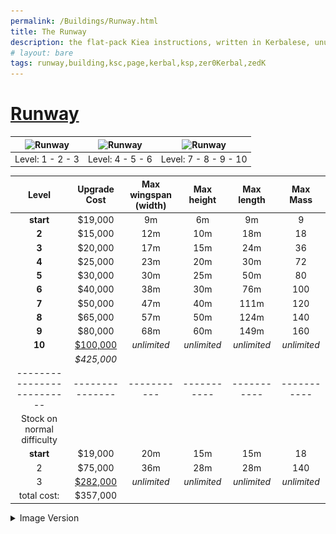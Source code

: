 ```yaml
---
permalink: /Buildings/Runway.html
title: The Runway
description: the flat-pack Kiea instructions, written in Kerbalese, unusally present
# layout: bare
tags: runway,building,ksc,page,kerbal,ksp,zer0Kerbal,zedK
---
```

<!-- Runway.md v 1.1.0.0
Komplexity (KPLX)
created: 05 Nov 2019
updated: 14 Apr 2022
this file: CC BY-SA 4.0 by zer0Kerbal
 -->

# [Runway](https://wiki.kerbalspaceprogram.com/wiki/Runway)

| ![Runway](https://wiki.kerbalspaceprogram.com/images/thumb/c/c3/RunwayTier1.png/90px-RunwayTier1.png) | ![Runway](https://wiki.kerbalspaceprogram.com/images/thumb/2/24/RunwayTier2.png/120px-RunwayTier2.png) | ![Runway](https://wiki.kerbalspaceprogram.com/images/thumb/6/60/Runway.jpg/120px-Runway.jpg) |
| ----------------------------------------------------------------------------------------------------- | ------------------------------------------------------------------------------------------------------ | -------------------------------------------------------------------------------------------- |
| Level: 1 - 2 - 3                                                                                      | Level: 4 - 5 - 6                                                                                       | Level: 7 - 8 - 9 - 10                                                                        |

|         **Level**          | **Upgrade Cost** | **Max<br/>wingspan (width)** | **Max<br/>height** | **Max<br/>length** | **Max Mass** |
| :------------------------: | :--------------: | :--------------------------: | :----------------: | :----------------: | :----------: |
|         **start**          |     $19,000      |              9m              |         6m         |         9m         |      9       |
|           **2**            |     $15,000      |             12m              |        10m         |        18m         |      18      |
|           **3**            |     $20,000      |             17m              |        15m         |        24m         |      36      |
|           **4**            |     $25,000      |             23m              |        20m         |        30m         |      72      |
|           **5**            |     $30,000      |             30m              |        25m         |        50m         |      80      |
|           **6**            |     $40,000      |             38m              |        30m         |        76m         |     100      |
|           **7**            |     $50,000      |             47m              |        40m        |        111m        |     120      |
|           **8**            |     $65,000      |             57m              |        50m        |        124m        |     140      |
|           **9**            |     $80,000      |             68m              |        60m        |        149m        |     160      |
|           **10**           | <u>$100,000</u>  |         *unlimited*          |    *unlimited*     |    *unlimited*     | *unlimited*  |
|                            |    *$425,000*    |                              |                    |                    |              |
| -------------------------- | ---------------  |         -----------          |    -----------     |    -----------     | -----------  |
| Stock on normal difficulty |                  |
|         **start**          |     $19,000      |             20m              |        15m         |        15m         |      18      |
|             2              |     $75,000      |             36m              |        28m         |        28m         |     140      |
|             3              | <u>$282,000</u>  |         *unlimited*          |    *unlimited*     |    *unlimited*     | *unlimited*  |
|        total cost:         |     $357,000     |                              |                    |                    |              |

<details>
  <summary> Image Version</summary>
  <p> <a href="https://github.com/zer0Kerbal/Komplexity/blob/master/img/Runway.png?raw=true" target="_blank"><img src="https://github.com/zer0Kerbal/Komplexity/blob/master/img/Runway.png?raw=true" alt="img/runway.png"/></a></p>
</details>